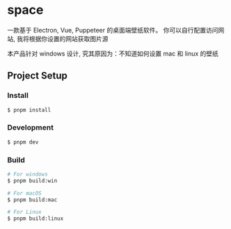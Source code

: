 # space

一款基于 Electron, Vue, Puppeteer 的桌面端壁纸软件。
你可以自行配置访问网站, 我将根据你设置的网站获取图片源

本产品针对 windows 设计, 究其原因为：不知道如何设置 mac 和 linux 的壁纸

## Project Setup

### Install

```bash
$ pnpm install
```

### Development

```bash
$ pnpm dev
```

### Build

```bash
# For windows
$ pnpm build:win

# For macOS
$ pnpm build:mac

# For Linux
$ pnpm build:linux
```
